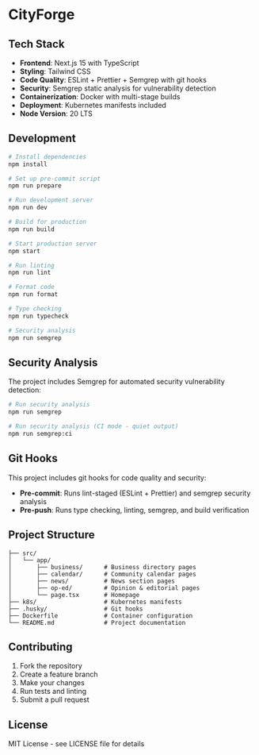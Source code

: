 # CityForge

## Tech Stack

- **Frontend**: Next.js 15 with TypeScript
- **Styling**: Tailwind CSS
- **Code Quality**: ESLint + Prettier + Semgrep with git hooks
- **Security**: Semgrep static analysis for vulnerability detection
- **Containerization**: Docker with multi-stage builds
- **Deployment**: Kubernetes manifests included
- **Node Version**: 20 LTS

## Development

```bash
# Install dependencies
npm install

# Set up pre-commit script
npm run prepare

# Run development server
npm run dev

# Build for production
npm run build

# Start production server
npm start

# Run linting
npm run lint

# Format code
npm run format

# Type checking
npm run typecheck

# Security analysis
npm run semgrep
```

## Security Analysis

The project includes Semgrep for automated security vulnerability detection:

```bash
# Run security analysis
npm run semgrep

# Run security analysis (CI mode - quiet output)
npm run semgrep:ci
```

## Git Hooks

This project includes git hooks for code quality and security:

- **Pre-commit**: Runs lint-staged (ESLint + Prettier) and semgrep security analysis
- **Pre-push**: Runs type checking, linting, semgrep, and build verification

## Project Structure

```
├── src/
│   └── app/
│       ├── business/      # Business directory pages
│       ├── calendar/      # Community calendar pages
│       ├── news/          # News section pages
│       ├── op-ed/         # Opinion & editorial pages
│       └── page.tsx       # Homepage
├── k8s/                   # Kubernetes manifests
├── .husky/                # Git hooks
├── Dockerfile             # Container configuration
└── README.md              # Project documentation
```

## Contributing

1. Fork the repository
2. Create a feature branch
3. Make your changes
4. Run tests and linting
5. Submit a pull request

## License

MIT License - see LICENSE file for details
